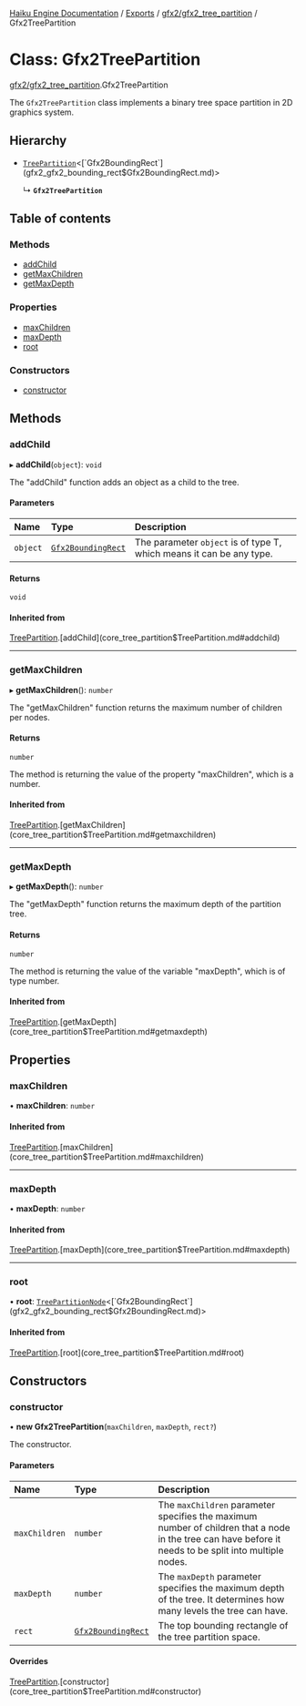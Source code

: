 [Haiku Engine Documentation](../README.md) / [Exports](../modules.md) / [gfx2/gfx2\_tree\_partition](../modules/gfx2_gfx2_tree_partition.md) / Gfx2TreePartition

# Class: Gfx2TreePartition

[gfx2/gfx2_tree_partition](../modules/gfx2_gfx2_tree_partition.md).Gfx2TreePartition

The `Gfx2TreePartition` class implements a binary tree space partition in 2D graphics system.

## Hierarchy

- [`TreePartition`](core_tree_partition$TreePartition.md)<[`Gfx2BoundingRect`](gfx2_gfx2_bounding_rect$Gfx2BoundingRect.md)\>

  ↳ **`Gfx2TreePartition`**

## Table of contents

### Methods

- [addChild](gfx2_gfx2_tree_partition$Gfx2TreePartition.md#addchild)
- [getMaxChildren](gfx2_gfx2_tree_partition$Gfx2TreePartition.md#getmaxchildren)
- [getMaxDepth](gfx2_gfx2_tree_partition$Gfx2TreePartition.md#getmaxdepth)

### Properties

- [maxChildren](gfx2_gfx2_tree_partition$Gfx2TreePartition.md#maxchildren)
- [maxDepth](gfx2_gfx2_tree_partition$Gfx2TreePartition.md#maxdepth)
- [root](gfx2_gfx2_tree_partition$Gfx2TreePartition.md#root)

### Constructors

- [constructor](gfx2_gfx2_tree_partition$Gfx2TreePartition.md#constructor)

## Methods

### addChild

▸ **addChild**(`object`): `void`

The "addChild" function adds an object as a child to the tree.

#### Parameters

| Name | Type | Description |
| :------ | :------ | :------ |
| `object` | [`Gfx2BoundingRect`](gfx2_gfx2_bounding_rect$Gfx2BoundingRect.md) | The parameter `object` is of type T, which means it can be any type. |

#### Returns

`void`

#### Inherited from

[TreePartition](core_tree_partition$TreePartition.md).[addChild](core_tree_partition$TreePartition.md#addchild)

___

### getMaxChildren

▸ **getMaxChildren**(): `number`

The "getMaxChildren" function returns the maximum number of children per nodes.

#### Returns

`number`

The method is returning the value of the property "maxChildren", which is a number.

#### Inherited from

[TreePartition](core_tree_partition$TreePartition.md).[getMaxChildren](core_tree_partition$TreePartition.md#getmaxchildren)

___

### getMaxDepth

▸ **getMaxDepth**(): `number`

The "getMaxDepth" function returns the maximum depth of the partition tree.

#### Returns

`number`

The method is returning the value of the variable "maxDepth", which is of type number.

#### Inherited from

[TreePartition](core_tree_partition$TreePartition.md).[getMaxDepth](core_tree_partition$TreePartition.md#getmaxdepth)

## Properties

### maxChildren

• **maxChildren**: `number`

#### Inherited from

[TreePartition](core_tree_partition$TreePartition.md).[maxChildren](core_tree_partition$TreePartition.md#maxchildren)

___

### maxDepth

• **maxDepth**: `number`

#### Inherited from

[TreePartition](core_tree_partition$TreePartition.md).[maxDepth](core_tree_partition$TreePartition.md#maxdepth)

___

### root

• **root**: [`TreePartitionNode`](core_tree_partition$TreePartitionNode.md)<[`Gfx2BoundingRect`](gfx2_gfx2_bounding_rect$Gfx2BoundingRect.md)\>

#### Inherited from

[TreePartition](core_tree_partition$TreePartition.md).[root](core_tree_partition$TreePartition.md#root)

## Constructors

### constructor

• **new Gfx2TreePartition**(`maxChildren`, `maxDepth`, `rect?`)

The constructor.

#### Parameters

| Name | Type | Description |
| :------ | :------ | :------ |
| `maxChildren` | `number` | The `maxChildren` parameter specifies the maximum number of children that a node in the tree can have before it needs to be split into multiple nodes. |
| `maxDepth` | `number` | The `maxDepth` parameter specifies the maximum depth of the tree. It determines how many levels the tree can have. |
| `rect` | [`Gfx2BoundingRect`](gfx2_gfx2_bounding_rect$Gfx2BoundingRect.md) | The top bounding rectangle of the tree partition space. |

#### Overrides

[TreePartition](core_tree_partition$TreePartition.md).[constructor](core_tree_partition$TreePartition.md#constructor)
